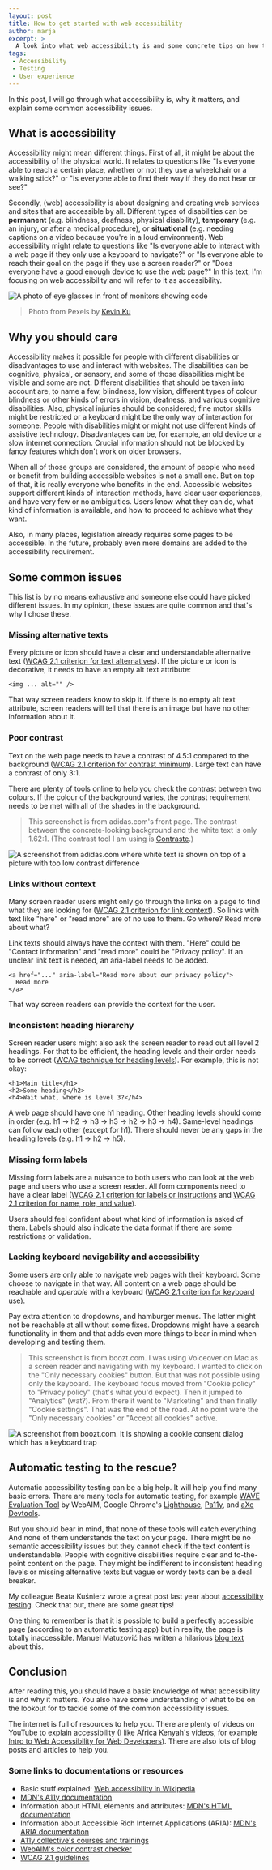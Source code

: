 ```yaml
---
layout: post
title: How to get started with web accessibility
author: marja
excerpt: >
  A look into what web accessibility is and some concrete tips on how to get started with it.
tags:
 - Accessibility
 - Testing
 - User experience
---
```


In this post, I will go through what accessibility is, why it matters, and explain some common accessibility issues. 

## What is accessibility

Accessibility might mean different things. First of all, it might be about the accessibility of the physical world. It relates to questions like "Is everyone able to reach a certain place, whether or not they use a wheelchair or a walking stick?" or "Is everyone able to find their way if they do not hear or see?" 

Secondly, (web) accessibility is about designing and creating web services and sites that are accessible by all. Different types of disabilities can be **permanent** (e.g. blindness, deafness, physical disability), **temporary** (e.g. an injury, or after a medical procedure), or **situational** (e.g. needing captions on a video because you're in a loud environment). Web accessibility might relate to questions like "Is everyone able to interact with a web page if they only use a keyboard to navigate?" or "Is everyone able to reach their goal on the page if they use a screen reader?" or "Does everyone have a good enough device to use the web page?" In this text, I'm focusing on web accessibility and will refer to it as accessibility.

![A photo of eye glasses in front of monitors showing code](/img/how-to-get-started-with-web-accessibility/pexels-kevin-ku-577585.jpg)

> Photo from Pexels by [Kevin Ku](https://www.pexels.com/@kevin-ku-92347/)

## Why you should care

Accessibility makes it possible for people with different disabilities or disadvantages to use and interact with websites. The disabilities can be cognitive, physical, or sensory, and some of those disabilities might be visible and some are not. Different disabilities that should be taken into account are, to name a few, blindness, low vision, different types of colour blindness or other kinds of errors in vision, deafness, and various cognitive disabilities. Also, physical injuries should be considered; fine motor skills might be restricted or a keyboard might be the only way of interaction for someone. People with disabilities might or might not use different kinds of assistive technology. Disadvantages can be, for example, an old device or a slow internet connection. Crucial information should not be blocked by fancy features which don't work on older browsers.

When all of those groups are considered, the amount of people who need or benefit from building accessible websites is not a small one. But on top of that, it is really everyone who benefits in the end. Accessible websites support different kinds of interaction methods, have clear user experiences, and have very few or no ambiguities. Users know what they can do, what kind of information is available, and how to proceed to achieve what they want.

Also, in many places, legislation already requires some pages to be accessible. In the future, probably even more domains are added to the accessibility requirement.

## Some common issues

This list is by no means exhaustive and someone else could have picked different issues. In my opinion, these issues are quite common and that's why I chose these. 

### Missing alternative texts

Every picture or icon should have a clear and understandable alternative text ([WCAG 2.1 criterion for text alternatives](https://www.w3.org/TR/2018/REC-WCAG21-20180605/#text-alternatives)). If the picture or icon is decorative, it needs to have an empty alt text attribute:

```
<img ... alt="" />
```

That way screen readers know to skip it. If there is no empty alt text attribute, screen readers will tell that there is an image but have no other information about it.

### Poor contrast

Text on the web page needs to have a contrast of 4.5:1 compared to the background ([WCAG 2.1 criterion for contrast minimum](https://www.w3.org/TR/2018/REC-WCAG21-20180605/#contrast-minimum)). Large text can have a contrast of only 3:1.

There are plenty of tools online to help you check the contrast between two colours. If the colour of the background varies, the contrast requirement needs to be met with all of the shades in the background.

> This screenshot is from adidas.com's front page. The contrast between the concrete-looking background and the white text is only 1.62:1. (The contrast tool I am using is [Contraste](https://contrasteapp.com/).)

![A screenshot from adidas.com where white text is shown on top of a picture with too low contrast difference](/img/how-to-get-started-with-web-accessibility/adidas.png)

### Links without context

Many screen reader users might only go through the links on a page to find what they are looking for ([WCAG 2.1 criterion for link context](https://www.w3.org/TR/2018/REC-WCAG21-20180605/#link-purpose-in-context)). So links with text like "here" or "read more" are of no use to them. Go where? Read more about what?

Link texts should always have the context with them. "Here" could be "Contact information" and "read more" could be "Privacy policy". If an unclear link text is needed, an aria-label needs to be added.

```
<a href="..." aria-label="Read more about our privacy policy">
  Read more
</a>
```

That way screen readers can provide the context for the user.

### Inconsistent heading hierarchy

Screen reader users might also ask the screen reader to read out all level 2 headings. For that to be efficient, the heading levels and their order needs to be correct ([WCAG technique for heading levels](https://www.w3.org/WAI/WCAG21/Techniques/html/H42)). For example, this is not okay:

```
<h1>Main title</h1>
<h2>Some heading</h2>
<h4>Wait what, where is level 3?</h4>
```

A web page should have one h1 heading. Other heading levels should come in order (e.g. h1 -> h2 -> h3 -> h3 -> h2 -> h3 -> h4). Same-level headings can follow each other (except for h1). There should never be any gaps in the heading levels (e.g. h1 -> h2 -> h5).

### Missing form labels

Missing form labels are a nuisance to both users who can look at the web page and users who use a screen reader. All form components need to have a clear label ([WCAG 2.1 criterion for labels or instructions](https://www.w3.org/TR/2018/REC-WCAG21-20180605/#labels-or-instructions) and [WCAG 2.1 criterion for name, role, and value](https://www.w3.org/TR/2018/REC-WCAG21-20180605/#name-role-value)).

Users should feel confident about what kind of information is asked of them. Labels should also indicate the data format if there are some restrictions or validation.

### Lacking keyboard navigability and accessibility

Some users are only able to navigate web pages with their keyboard. Some choose to navigate in that way. All content on a web page should be reachable and *operable* with a keyboard ([WCAG 2.1 criterion for keyboard use](https://www.w3.org/TR/2018/REC-WCAG21-20180605/#keyboard)).

Pay extra attention to dropdowns, and hamburger menus. The latter might not be reachable at all without some fixes. Dropdowns might have a search functionality in them and that adds even more things to bear in mind when developing and testing them.

> This screenshot is from boozt.com. I was using Voiceover on Mac as a screen reader and navigating with my keyboard. I wanted to click on the "Only necessary cookies" button. But that was not possible using only the keyboard. The keyboard focus moved from "Cookie policy" to "Privacy policy" (that's what you'd expect). Then it jumped to "Analytics" (wat?). From there it went to "Marketing" and then finally "Cookie settings". That was the end of the road. At no point were the "Only necessary cookies" or "Accept all cookies" active.

![A screenshot from boozt.com. It is showing a cookie consent dialog which has a keyboard trap](/img/how-to-get-started-with-web-accessibility/boozt.png)

## Automatic testing to the rescue?

Automatic accessibility testing can be a big help. It will help you find many basic errors. There are many tools for automatic testing, for example [WAVE Evaluation Tool](https://wave.webaim.org/extension/) by WebAIM, Google Chrome's [Lighthouse](https://chrome.google.com/webstore/detail/lighthouse/blipmdconlkpinefehnmjammfjpmpbjk?hl=en), [Pa11y](https://pa11y.org/), and [aXe Devtools](https://www.deque.com/axe/devtools/).

But you should bear in mind, that none of these tools will catch everything. And none of them understands the text on your page. There might be no semantic accessibility issues but they cannot check if the text content is understandable. People with cognitive disabilities require clear and to-the-point content on the page. They might be indifferent to inconsistent heading levels or missing alternative texts but vague or wordy texts can be a deal breaker.

My colleague Beata Kuśnierz wrote a great post last year about [accessibility testing](https://dev.solita.fi/2022/09/28/accessibility-for-web-dev.html). Check that out, there are some great tips!

One thing to remember is that it is possible to build a perfectly accessible page (according to an automatic testing app) but in reality, the page is totally inaccessible. Manuel Matuzović has written a hilarious [blog text](https://www.matuzo.at/blog/building-the-most-inaccessible-site-possible-with-a-perfect-lighthouse-score/) about this.

## Conclusion

After reading this, you should have a basic knowledge of what accessibility is and why it matters. You also have some understanding of what to be on the lookout for to tackle some of the common accessibility issues. 

The internet is full of resources to help you. There are plenty of videos on YouTube to explain accessibility (I like Africa Kenyah's videos, for example [Intro to Web Accessibility for Web Developers](https://www.youtube.com/watch?v=nUBpmGHxDro)). There are also lots of blog posts and articles to help you.

### Some links to documentations or resources

- Basic stuff explained: [Web accessibility in Wikipedia](https://en.wikipedia.org/wiki/Web_accessibility)
- [MDN's A11y documentation](https://developer.mozilla.org/en-US/docs/Web/Accessibility)
- Information about HTML elements and attributes: [MDN's HTML documentation](https://developer.mozilla.org/en-US/docs/Web/HTML)
- Information about Accessible Rich Internet Applications (ARIA): [MDN's ARIA documentation](https://developer.mozilla.org/en-US/docs/Web/Accessibility/ARIA)
- [A11y collective's courses and trainings](https://www.a11y-collective.com/)
- [WebAIM's color contrast checker](https://webaim.org/resources/contrastchecker/)
- [WCAG 2.1 guidelines](https://www.w3.org/TR/2018/REC-WCAG21-20180605)